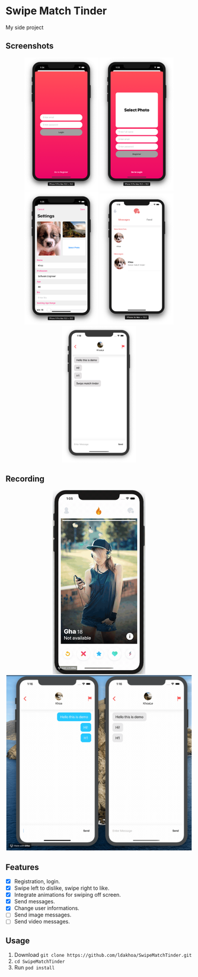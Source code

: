 # Swipe Match Tinder
My side project

## Screenshots
<p align="center">
<img src="screenshots/1.png" width="200">
<img src="screenshots/2.png" width="200">
<img src="screenshots/3.png" width="200">
<img src="screenshots/4.png" width="200">
<img src="screenshots/5.png" width="200">
</p>

## Recording
<p align="center">
<img src="Screenshots/123.gif" width="250">

<img src="Screenshots/345.gif" width="500">
</p>

## Features

- [x] Registration, login.
- [x] Swipe left to dislike, swipe right to like.
- [x] Integrate animations for swiping off screen.
- [x] Send messages.
- [x] Change user informations.
- [ ] Send image messages.
- [ ] Send video messages.

## Usage

1. Download `git clone https://github.com/ldakhoa/SwipeMatchTinder.git`
2. `cd SwipeMatchTinder`
3. Run `pod install`

